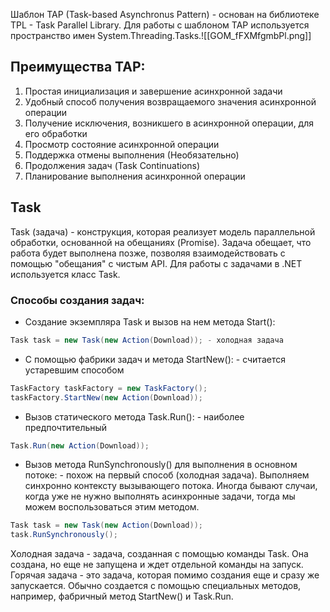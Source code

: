 Шаблон TAP (Task-based Asynchronus Pattern) - основан на библиотеке TPL - Task Parallel Library.
Для работы с шаблоном TAP используется пространство имен System.Threading.Tasks.![[GOM_fFXMfgmbPl.png]]

## Преимущества TAP:

1) Простая инициализация и завершение асинхронной задачи
2)  Удобный способ получения возвращаемого значения асинхронной операции
3)  Получение исключения, возникшего в асинхронной операции, для его обработки
4) Просмотр состояние асинхронной операции
5) Поддержка отмены выполнения (Необязательно)
6) Продолжения задач (Task Continuations)
7)  Планирование выполнения асинхронной операции


## Task

Task (задача) - конструкция, которая реализует модель параллельной обработки, основанной на обещаниях (Promise). Задача обещает, что работа будет выполнена позже, позволяя взаимодействовать с помощью "обещания" с чистым API.
Для работы с задачами в .NET используется класс Task.

### Способы создания задач:

- Создание экземпляра Task и вызов на нем метода Start():
```C#
Task task = new Task(new Action(Download)); - холодная задача
```
- С помощью фабрики задач и метода StartNew(): - считается устаревшим способом
```C#
TaskFactory taskFactory = new TaskFactory();
taskFactory.StartNew(new Action(Download));
```
- Вызов статического метода Task.Run(): - наиболее предпочтительный
```C#
Task.Run(new Action(Download));
```
- Вызов метода RunSynchronously() для выполнения в основном потоке: - похож на первый способ (холодная задача). Выполняем синхронно контексту вызывающего потока. Иногда бывают случаи, когда уже не нужно выполнять асинхронные задачи, тогда мы можем воспользоваться этим методом.
```C#
Task task = new Task(new Action(Download));
task.RunSynchronously();
```
Холодная задача - задача, созданная с помощью команды Task. Она создана, но еще не запущена и ждет отдельной команды на запуск.
Горячая задача - это задача, которая помимо создания еще и сразу же запускается. Обычно создается с помощью специальных методов, например, фабричный метод StartNew() и Task.Run.